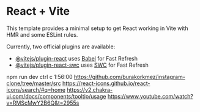# React + Vite

This template provides a minimal setup to get React working in Vite with HMR and some ESLint rules.

Currently, two official plugins are available:

- [@vitejs/plugin-react](https://github.com/vitejs/vite-plugin-react/blob/main/packages/plugin-react/README.md) uses [Babel](https://babeljs.io/) for Fast Refresh
- [@vitejs/plugin-react-swc](https://github.com/vitejs/vite-plugin-react-swc) uses [SWC](https://swc.rs/) for Fast Refresh


npm run dev
ctrl c 
1:56:00
https://github.com/burakorkmez/instagram-clone/tree/master/src
https://react-icons.github.io/react-icons/search/#q=home
https://v2.chakra-ui.com/docs/components/tooltip/usage
https://www.youtube.com/watch?v=RMScMwY2B6Q&t=2955s